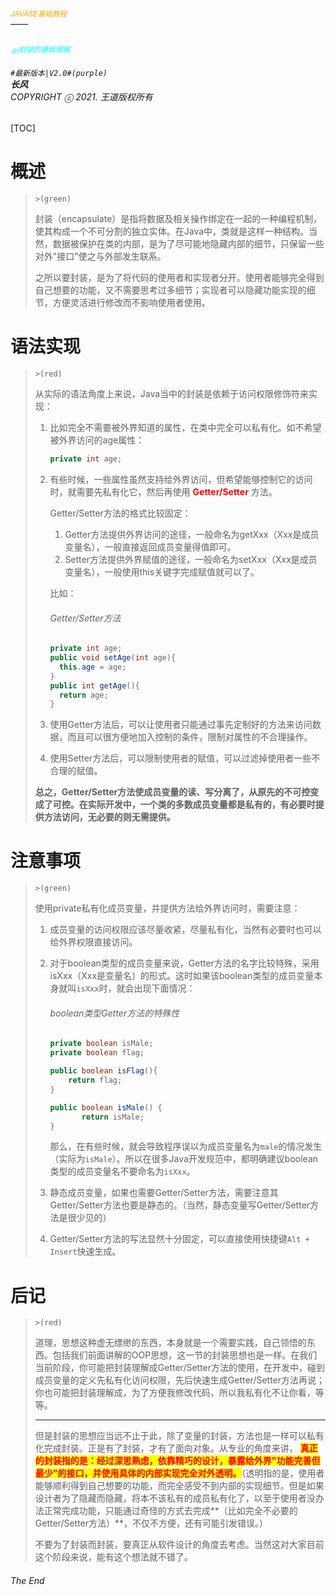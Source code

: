 ###### <sub><font color = orange>JAVASE基础教程</font></sub><br />——<br /><sup><font color=white>卷2</font></sup><font color=white>封装</font><br/><sup><sub><font color=cyan>节1</font></sub><font color=cyan>封装的基础理解</font></sup><br/><br/>	``#最新版本|V2.0#(purple) ``<br/>**长风**<br/>*COPYRIGHT ⓒ 2021. 王道版权所有*

[TOC]

# 概述

> `>(green)`
>
> 封装（encapsulate）是指将数据及相关操作绑定在一起的一种编程机制，使其构成一个不可分割的独立实体。在Java中，类就是这样一种结构。当然，数据被保护在类的内部，是为了尽可能地隐藏内部的细节，只保留一些对外"接口"使之与外部发生联系。
>
> 之所以要封装，是为了将代码的使用者和实现者分开。使用者能够完全得到自己想要的功能，又不需要思考过多细节；实现者可以隐藏功能实现的细节，方便灵活进行修改而不影响使用者使用。

# 语法实现

> `>(red)`
>
> 从实际的语法角度上来说，Java当中的封装是依赖于访问权限修饰符来实现：
>
> 1. 比如完全不需要被外界知道的属性，在类中完全可以私有化。如不希望被外界访问的age属性：
>
>    ``` java
>    private int age;
>    ```
>
> 2. 有些时候，一些属性虽然支持给外界访问，但希望能够控制它的访问时，就需要先私有化它，然后再使用 <font color=red>**Getter/Setter**</font> 方法。
>
>    Getter/Setter方法的格式比较固定：
>
>    1. Getter方法提供外界访问的途径，一般命名为getXxx（Xxx是成员变量名），一般直接返回成员变量得值即可。
>    2. Setter方法提供外界赋值的途径，一般命名为setXxx（Xxx是成员变量名），一般使用this关键字完成赋值就可以了。
>
>    比如：
>
>    ###### Getter/Setter方法
>
>    ``` java
>    private int age;
>    public void setAge(int age){
>      this.age = age;
>    }
>    public int getAge(){
>      return age;
>    }
>    ```
>
> 3. 使用Getter方法后，可以让使用者只能通过事先定制好的方法来访问数据，而且可以很方便地加入控制的条件，限制对属性的不合理操作。
>
> 4. 使用Setter方法后，可以限制使用者的赋值，可以过滤掉使用者一些不合理的赋值。
>
> **总之，Getter/Setter方法使成员变量的读、写分离了，从原先的不可控变成了可控。在实际开发中，一个类的多数成员变量都是私有的，有必要时提供方法访问，无必要的则无需提供。**

# 注意事项

> `>(green)`
>
> 使用private私有化成员变量，并提供方法给外界访问时，需要注意：
>
> 1. 成员变量的访问权限应该尽量收紧，尽量私有化，当然有必要时也可以给外界权限直接访问。
>
> 2. 对于boolean类型的成员变量来说，Getter方法的名字比较特殊，采用isXxx（Xxx是变量名）的形式。这时如果该boolean类型的成员变量本身就叫`isXxx`时，就会出现下面情况：
>
>    ###### boolean类型Getter方法的特殊性
>
>    ``` java
>    private boolean isMale;
>    private boolean flag;
>    
>    public boolean isFlag(){
>        return flag;
>    }
>    
>    public boolean isMale() {
>    		return isMale;
>    }
>    ```
>
>    那么，在有些时候，就会导致程序误以为成员变量名为`male`的情况发生（实际为`isMale`）。所以在很多Java开发规范中，都明确建议boolean类型的成员变量名不要命名为`isXxx`。
>
> 3. 静态成员变量，如果也需要Getter/Setter方法，需要注意其Getter/Setter方法也要是静态的。（当然，静态变量写Getter/Setter方法是很少见的）
>
> 4. Getter/Setter方法的写法显然十分固定，可以直接使用快捷键`Alt + Insert`快速生成。

# 后记

> `>(red)`
>
> 道理，思想这种虚无缥缈的东西，本身就是一个需要实践，自己领悟的东西。包括我们前面讲解的OOP思想，这一节的封装思想也是一样。在我们当前阶段，你可能把封装理解成Getter/Setter方法的使用，在开发中，碰到成员变量的定义先私有化访问权限，先后快速生成Getter/Setter方法再说；你也可能把封装理解成，为了方便我修改代码，所以我私有化不让你看，等等。
>
> ---
>
> 但是封装的思想应当远不止于此，除了变量的封装，方法也是一样可以私有化完成封装。正是有了封装，才有了面向对象。从专业的角度来讲， <span style=color:red;background:yellow>**真正的封装指的是：经过深思熟虑，依靠精巧的设计，暴露给外界"功能完善但最少"的接口，并使用具体的内部实现完全对外透明。**</span>（透明指的是，使用者能够顺利得到自己想要的功能，而完全感受不到内部的实现细节。但是如果设计者为了隐藏而隐藏，将本不该私有的成员私有化了，以至于使用者没办法正常完成功能，只能通过奇怪的方式去完成**（比如完全不必要的Getter/Setter方法）**，不仅不方便，还有可能引发错误。）
>
> 不要为了封装而封装，要真正从软件设计的角度去考虑。当然这对大家目前这个阶段来说，能有这个想法就不错了。

###### The End
